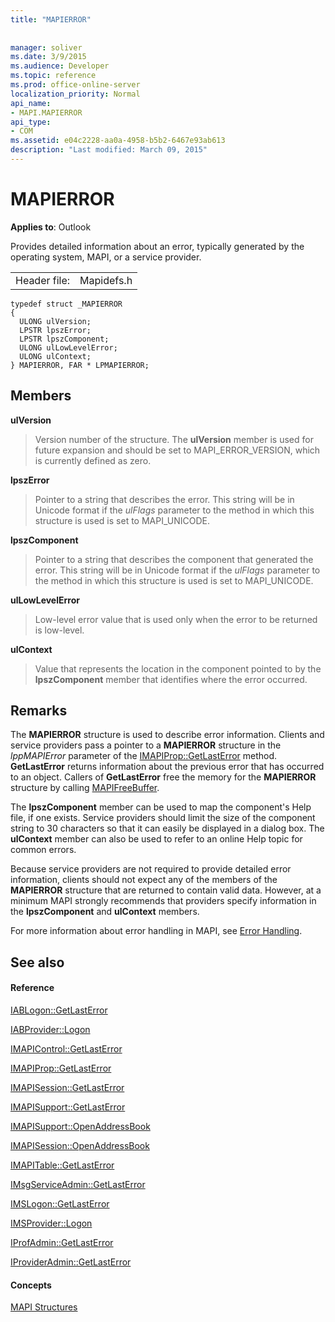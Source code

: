 ```yaml
---
title: "MAPIERROR"
 
 
manager: soliver
ms.date: 3/9/2015
ms.audience: Developer
ms.topic: reference
ms.prod: office-online-server
localization_priority: Normal
api_name:
- MAPI.MAPIERROR
api_type:
- COM
ms.assetid: e04c2228-aa0a-4958-b5b2-6467e93ab613
description: "Last modified: March 09, 2015"
---
```


# MAPIERROR

  
  
**Applies to**: Outlook 
  
Provides detailed information about an error, typically generated by the operating system, MAPI, or a service provider. 
  
|||
|:-----|:-----|
|Header file:  <br/> |Mapidefs.h  <br/> |
   
```
typedef struct _MAPIERROR
{
  ULONG ulVersion;
  LPSTR lpszError;
  LPSTR lpszComponent;
  ULONG ulLowLevelError;
  ULONG ulContext;
} MAPIERROR, FAR * LPMAPIERROR;

```

## Members

 **ulVersion**
  
> Version number of the structure. The **ulVersion** member is used for future expansion and should be set to MAPI_ERROR_VERSION, which is currently defined as zero. 
    
 **lpszError**
  
> Pointer to a string that describes the error. This string will be in Unicode format if the  _ulFlags_ parameter to the method in which this structure is used is set to MAPI_UNICODE. 
    
 **lpszComponent**
  
> Pointer to a string that describes the component that generated the error. This string will be in Unicode format if the  _ulFlags_ parameter to the method in which this structure is used is set to MAPI_UNICODE. 
    
 **ulLowLevelError**
  
> Low-level error value that is used only when the error to be returned is low-level.
    
 **ulContext**
  
> Value that represents the location in the component pointed to by the **lpszComponent** member that identifies where the error occurred. 
    
## Remarks

The **MAPIERROR** structure is used to describe error information. Clients and service providers pass a pointer to a **MAPIERROR** structure in the  _lppMAPIError_ parameter of the [IMAPIProp::GetLastError](imapiprop-getlasterror.md) method. **GetLastError** returns information about the previous error that has occurred to an object. Callers of **GetLastError** free the memory for the **MAPIERROR** structure by calling [MAPIFreeBuffer](mapifreebuffer.md).
  
The **lpszComponent** member can be used to map the component's Help file, if one exists. Service providers should limit the size of the component string to 30 characters so that it can easily be displayed in a dialog box. The **ulContext** member can also be used to refer to an online Help topic for common errors. 
  
Because service providers are not required to provide detailed error information, clients should not expect any of the members of the **MAPIERROR** structure that are returned to contain valid data. However, at a minimum MAPI strongly recommends that providers specify information in the **lpszComponent** and **ulContext** members. 
  
For more information about error handling in MAPI, see [Error Handling](error-handling-in-mapi.md).
  
## See also

#### Reference

[IABLogon::GetLastError](iablogon-getlasterror.md)
  
[IABProvider::Logon](iabprovider-logon.md)
  
[IMAPIControl::GetLastError](imapicontrol-getlasterror.md)
  
[IMAPIProp::GetLastError](imapiprop-getlasterror.md)
  
[IMAPISession::GetLastError](imapisession-getlasterror.md)
  
[IMAPISupport::GetLastError](imapisupport-getlasterror.md)
  
[IMAPISupport::OpenAddressBook](imapisupport-openaddressbook.md)
  
[IMAPISession::OpenAddressBook](imapisession-openaddressbook.md)
  
[IMAPITable::GetLastError](imapitable-getlasterror.md)
  
[IMsgServiceAdmin::GetLastError](imsgserviceadmin-getlasterror.md)
  
[IMSLogon::GetLastError](imslogon-getlasterror.md)
  
[IMSProvider::Logon](imsprovider-logon.md)
  
[IProfAdmin::GetLastError](iprofadmin-getlasterror.md)
  
[IProviderAdmin::GetLastError](iprovideradmin-getlasterror.md)
#### Concepts

[MAPI Structures](mapi-structures.md)

